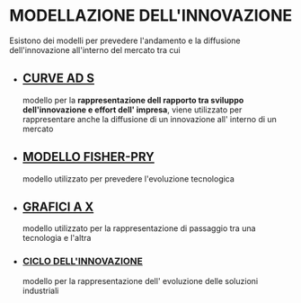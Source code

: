 # MODELLAZIONE DELL'INNOVAZIONE

Esistono dei modelli per prevedere l'andamento e la diffusione dell'innovazione all'interno del mercato tra cui

- ## [CURVE AD S](CURVE%20AD%20S.md)

	modello per la **rappresentazione dell rapporto tra sviluppo dell'innovazione e effort dell' impresa**, viene utilizzato per rappresentare anche la diffusione di un innovazione all' interno di un mercato

- ## [MODELLO FISHER-PRY](MODELLO%20FISHER-PRY.md)

	modello utilizzato per prevedere l'evoluzione tecnologica

- ## [GRAFICI A X](GRAFICI%20A%20X.md)

	modello utilizzato per la rappresentazione di passaggio tra una tecnologia e l'altra

- ### [CICLO DELL'INNOVAZIONE](CICLO%20DELL'INNOVAZIONE.md)

	modello per la rappresentazione dell' evoluzione delle soluzioni industriali
